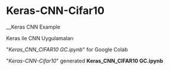 # Keras-CNN-Cifar10
__Keras CNN Example

Keras ile CNN Uygulamaları

"_Keras_CNN_CIFAR10 GC.ipynb_" for Google Colab

"_Keras-CNN-Cifar10_" generated __Keras_CNN_CIFAR10 GC.ipynb__ 


